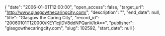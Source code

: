 {
  "date": "2006-01-01T12:00:00", 
  "open_access": false, 
  "target_url": "http://www.glasgowthecaringcity.com/", 
  "description": "", 
  "end_date": null, 
  "title": "Glasgow the Caring City", 
  "record_id": "20060101T120000/KEY1cjIDV8ddNPQanV/IrA==", 
  "publisher": "glasgowthecaringcity.com", 
  "slug": 102592, 
  "start_date": null
}

